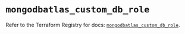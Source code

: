 # `mongodbatlas_custom_db_role`

Refer to the Terraform Registry for docs: [`mongodbatlas_custom_db_role`](https://registry.terraform.io/providers/mongodb/mongodbatlas/1.15.2/docs/resources/custom_db_role).
